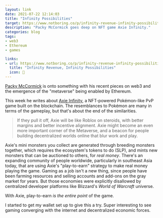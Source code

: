 ```yaml
---
layout: link
date: 2021-07-22 12:14:03
title: "Infinity Possibilities"
target: https://www.notboring.co/p/infinity-revenue-infinity-possibilities
description: "Packy McCormick goes deep on NFT game Axie Infinity."
categories: blog
tags:
- web3
- Ethereum
- games

links:
- url: https://www.notboring.co/p/infinity-revenue-infinity-possibilities
  title: "Infinity Revenue, Infinity Possibilities"
  icon: 👾
---
```


[Packy McCormick](https://twitter.com/packyM "PackyM on Twitter") is onto something with his recent pieces on web3 and the emergence of the "metaverse" being enabled by Ethereum.

This week he writes about [Axie Infinity](https://axieinfinity.com/ "Axie Infinity"), a NFT-powered Pokémon-like PvP game built on the blockchain. The resemblances to Pokémon are many in terms of the gameplay, but that's about the end of the similarities.

> If they pull it off, Axie will be like Roblox on steroids, with better margins and better incentive alignment. Axie might become an even more important corner of the Metaverse, and a beacon for people building decentralized worlds online that blur work and play.

Axie's mini monsters you collect are generated through breeding monsters together, which requires the ecosystem's tokens to do (SLP), and mints new monsters that can be auctioned to others, for _real money_. There's an expanding community of people worldwide, particularly in southeast Asia today, that are using Axie's "play-to-earn" strategy to make real money playing the game. Gaming as a job isn't a new thing, since people have been farming resources and selling accounts and add-ons on the gray market for years. But those economies were explicitly disallowed by centralized developer platforms like Blizzard's _World of Warcraft_ universe.

With Axie, play-to-earn _is the entire point_ of the game.

I started to get my wallet set up to give this a try. Super interesting to see gaming converging with the internet and decentralized economic forces.
